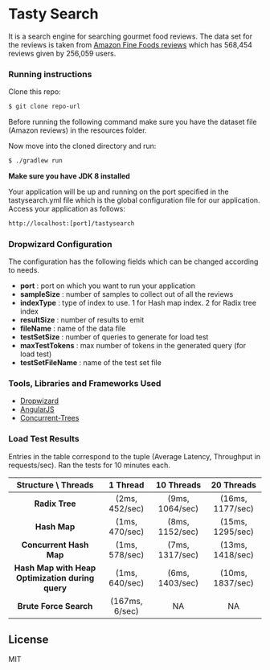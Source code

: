 # Tasty Search

It is a search engine for searching gourmet food reviews. The data set for the reviews is taken from [Amazon Fine Foods reviews](http://snap.stanford.edu/data/web-FineFoods.html) which has 568,454 reviews given by 256,059 users.

### Running instructions

Clone this repo:
```sh
$ git clone repo-url
```
Before running the following command make sure you have the dataset file (Amazon reviews) in the resources folder.

Now move into the cloned directory and run:
```sh
$ ./gradlew run
```
**Make sure you have JDK 8 installed**

Your application will be up and running on the port specified in the tastysearch.yml file which is the global configuration file for our application. Access your application as follows:
```sh
http://localhost:[port]/tastysearch
```

### Dropwizard Configuration
The configuration has the following fields which can be changed according to needs.
* **port** : port on which you want to run your application
* **sampleSize** : number of samples to collect out of all the reviews
* **indexType** : type of index to use. 1 for Hash map index. 2 for Radix tree index
* **resultSize** : number of results to emit
* **fileName** : name of the data file
*  **testSetSize** : number of queries to generate for load test
*   **maxTestTokens** : max number of tokens in the generated query (for load test)
*   **testSetFileName** : name of the test set file

### Tools, Libraries and Frameworks Used
* [Dropwizard](https://github.com/dropwizard/dropwizard)
* [AngularJS](https://github.com/angular/angular.js)
* [Concurrent-Trees](https://github.com/npgall/concurrent-trees)

### Load Test Results

Entries in the table correspond to the tuple (Average Latency, Throughput in requests/sec). Ran the tests for 10 minutes each.

|              **Structure \ Threads**             |  **1 Thread**  |  **10 Threads** |  **20 Threads**  |
|:------------------------------------------------:|:--------------:|:---------------:|:----------------:|
|                  **Radix Tree**                  | (2ms, 452/sec) | (9ms, 1064/sec) | (16ms, 1177/sec) |
|                   **Hash Map**                   | (1ms, 470/sec) | (8ms, 1152/sec) | (15ms, 1295/sec) |
|              **Concurrent Hash Map**             | (1ms, 578/sec) | (7ms, 1317/sec) | (13ms, 1418/sec) |
| **Hash Map with Heap Optimization during query** | (1ms, 640/sec) | (6ms, 1403/sec) | (10ms, 1837/sec) |
|              **Brute Force Search**              | (167ms, 6/sec) |        NA       |        NA        |

License
----
MIT